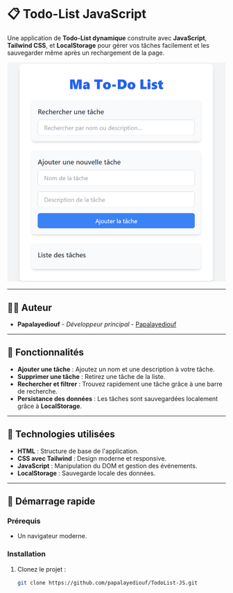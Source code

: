 # 📋 Todo-List JavaScript

Une application de **Todo-List dynamique** construite avec **JavaScript**, **Tailwind CSS**, et **LocalStorage** pour gérer vos tâches facilement et les sauvegarder même après un rechargement de la page.

![Image de la Todo-List](assets/todo.png)

---

## 👨‍💻 Auteur

- **Papalayediouf** - *Développeur principal* - [Papalayediouf](https://github.com/papalayediouf)

---

## 🌟 Fonctionnalités

- **Ajouter une tâche** : Ajoutez un nom et une description à votre tâche.
- **Supprimer une tâche** : Retirez une tâche de la liste.
- **Rechercher et filtrer** : Trouvez rapidement une tâche grâce à une barre de recherche.
- **Persistance des données** : Les tâches sont sauvegardées localement grâce à **LocalStorage**.

---

## 🎨 Technologies utilisées

- **HTML** : Structure de base de l'application.
- **CSS avec Tailwind** : Design moderne et responsive.
- **JavaScript** : Manipulation du DOM et gestion des événements.
- **LocalStorage** : Sauvegarde locale des données.

---

## 🚀 Démarrage rapide

### Prérequis

- Un navigateur moderne.

### Installation

1. Clonez le projet :
   ```bash
   git clone https://github.com/papalayediouf/TodoList-JS.git
